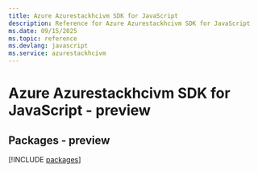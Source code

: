 ```yaml
---
title: Azure Azurestackhcivm SDK for JavaScript
description: Reference for Azure Azurestackhcivm SDK for JavaScript
ms.date: 09/15/2025
ms.topic: reference
ms.devlang: javascript
ms.service: azurestackhcivm
---
```

# Azure Azurestackhcivm SDK for JavaScript - preview
## Packages - preview
[!INCLUDE [packages](azurestackhcivm-index.md)]